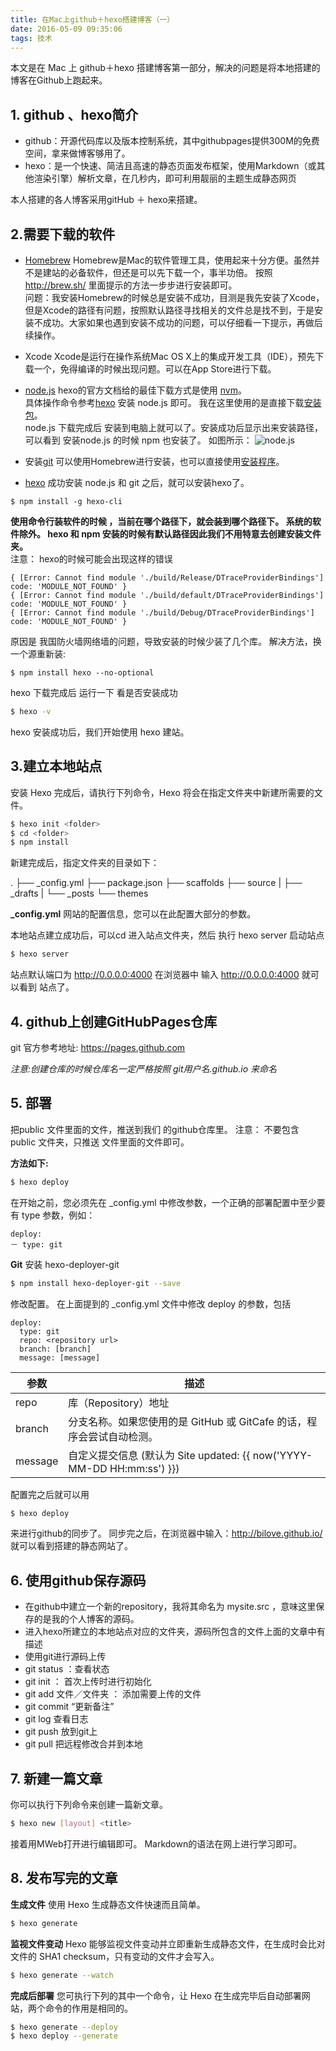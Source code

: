 ```yaml
---
title: 在Mac上github＋hexo搭建博客（一）
date: 2016-05-09 09:35:06
tags: 技术
---
```


本文是在 Mac 上 github＋hexo 搭建博客第一部分，解决的问题是将本地搭建的博客在Github上跑起来。

## 1. github 、hexo简介
- github：开源代码库以及版本控制系统，其中githubpages提供300M的免费空间，拿来做博客够用了。
- hexo：是一个快速、简洁且高速的静态页面发布框架，使用Markdown（或其他渲染引擎）解析文章，在几秒内，即可利用靓丽的主题生成静态网页

本人搭建的各人博客采用gitHub ＋ hexo来搭建。

## 2.需要下载的软件
- [Homebrew](http://brew.sh/)
Homebrew是Mac的软件管理工具，使用起来十分方便。虽然并不是建站的必备软件，但还是可以先下载一个，事半功倍。
按照 http://brew.sh/ 里面提示的方法一步步进行安装即可。    
问题：我安装Homebrew的时候总是安装不成功，目测是我先安装了Xcode，但是Xcode的路径有问题，按照默认路径寻找相关的文件总是找不到，于是安装不成功。大家如果也遇到安装不成功的问题，可以仔细看一下提示，再做后续操作。

- Xcode
Xcode是运行在操作系统Mac OS X上的集成开发工具（IDE），预先下载一个，免得编译的时候出现问题。可以在App Store进行下载。

- [node.js](https://nodejs.org/en/)
hexo的官方文档给的最佳下载方式是使用 [nvm](https://github.com/creationix/nvm)。    
具体操作命令参考[hexo](https://hexo.io/zh-cn/) 安装 node.js 即可。
我在这里使用的是直接下载[安装包](https://nodejs.org/en/)。    
node.js 下载完成后 安装到电脑上就可以了。安装成功后显示出来安装路径，可以看到 安装node.js 的时候 npm 也安装了。
如图所示：
![node.js](http://upload-images.jianshu.io/upload_images/326377-5868656ecedf7e76.png?imageMogr2/auto-orient/strip%7CimageView2/2)

- 安装[git](https://sourceforge.net/projects/git-osx-installer/)
可以使用Homebrew进行安装，也可以直接使用[安装程序](https://sourceforge.net/projects/git-osx-installer/)。

- [hexo](https://hexo.io/zh-cn/) 
成功安装 node.js 和 git 之后，就可以安装hexo了。

```
$ npm install -g hexo-cli
```

**使用命令行装软件的时候 ，当前在哪个路径下，就会装到哪个路径下。 系统的软件除外。 hexo 和 npm 安装的时候有默认路径因此我们不用特意去创建安装文件夹。**    
注意： hexo的时候可能会出现这样的错误

```
{ [Error: Cannot find module './build/Release/DTraceProviderBindings'] code: 'MODULE_NOT_FOUND' }
{ [Error: Cannot find module './build/default/DTraceProviderBindings'] code: 'MODULE_NOT_FOUND' }
{ [Error: Cannot find module './build/Debug/DTraceProviderBindings'] code: 'MODULE_NOT_FOUND' }
```

原因是 我国防火墙网络墙的问题，导致安装的时候少装了几个库。 解决方法，换一个源重新装:

```
$ npm install hexo --no-optional
```

hexo 下载完成后 运行一下 看是否安装成功

```bash
$ hexo -v
```

hexo 安装成功后，我们开始使用 hexo 建站。

## 3.建立本地站点
安装 Hexo 完成后，请执行下列命令，Hexo 将会在指定文件夹中新建所需要的文件。

```bash
$ hexo init <folder>
$ cd <folder>
$ npm install
```

新建完成后，指定文件夹的目录如下：


.
├── _config.yml
├── package.json
├── scaffolds
├── source
|   ├── _drafts
|   └── _posts
└── themes



**\_config.yml**
网站的配置信息，您可以在此配置大部分的参数。

本地站点建立成功后，可以cd 进入站点文件夹，然后 执行 hexo server 启动站点

```bash
$ hexo server
```

站点默认端口为 http://0.0.0.0:4000
在浏览器中 输入 http://0.0.0.0:4000 就可以看到 站点了。

## 4. github上创建GitHubPages仓库
git 官方参考地址: https://pages.github.com

*注意:创建仓库的时候仓库名一定严格按照 git用户名.github.io 来命名*

## 5. 部署
把public 文件里面的文件，推送到我们 的github仓库里。
注意： 不要包含 public 文件夹，只推送 文件里面的文件即可。

**方法如下:**

```bash
$ hexo deploy
```

在开始之前，您必须先在 _config.yml 中修改参数，一个正确的部署配置中至少要有 type 参数，例如：

```config
deploy:
－ type: git
```

**Git**
安装 hexo-deployer-git

``` bash
$ npm install hexo-deployer-git --save
```

修改配置。
在上面提到的 _config.yml 文件中修改 deploy 的参数，包括 

```config
deploy:
  type: git
  repo: <repository url>
  branch: [branch]
  message: [message]
```


参数 | 描述
--------- | -------------
repo | 库（Repository）地址
branch | 分支名称。如果您使用的是 GitHub 或 GitCafe 的话，程序会尝试自动检测。
message | 自定义提交信息 (默认为 Site updated: &lbrace;&lbrace; now('YYYY-MM-DD HH:mm:ss') &rbrace;&rbrace;)

配置完之后就可以用

```bash
$ hexo deploy
```
来进行github的同步了。
同步完之后，在浏览器中输入：http://bilove.github.io/ 就可以看到搭建的静态网站了。


## 6. 使用github保存源码

- 在github中建立一个新的repository，我将其命名为 mysite.src ，意味这里保存的是我的个人博客的源码。 
- 进入hexo所建立的本地站点对应的文件夹，源码所包含的文件上面的文章中有描述
- 使用git进行源码上传
- git status ：查看状态
- git init ： 首次上传时进行初始化
- git add 文件／文件夹 ： 添加需要上传的文件
- git commit “更新备注”
- git log 查看日志
- git push 放到git上
- git pull 把远程修改合并到本地

## 7. 新建一篇文章

你可以执行下列命令来创建一篇新文章。

```bash
$ hexo new [layout] <title>
```

接着用MWeb打开进行编辑即可。
Markdown的语法在网上进行学习即可。

## 8. 发布写完的文章

**生成文件**
使用 Hexo 生成静态文件快速而且简单。

```bash
$ hexo generate
```

**监视文件变动**
Hexo 能够监视文件变动并立即重新生成静态文件，在生成时会比对文件的 SHA1 checksum，只有变动的文件才会写入。

```bash
$ hexo generate --watch
```

**完成后部署**
您可执行下列的其中一个命令，让 Hexo 在生成完毕后自动部署网站，两个命令的作用是相同的。

```bash
$ hexo generate --deploy
$ hexo deploy --generate
```

